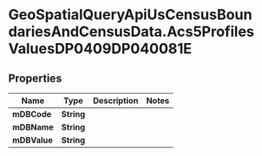 # GeoSpatialQueryApiUsCensusBoundariesAndCensusData.Acs5ProfilesValuesDP0409DP040081E

## Properties

Name | Type | Description | Notes
------------ | ------------- | ------------- | -------------
**mDBCode** | **String** |  | 
**mDBName** | **String** |  | 
**mDBValue** | **String** |  | 


